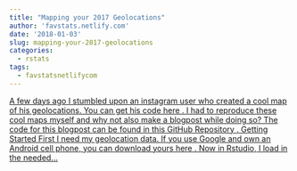 ```yaml
---
title: "Mapping your 2017 Geolocations"
author: 'favstats.netlify.com'
date: '2018-01-03'
slug: mapping-your-2017-geolocations
categories:
  - rstats
tags:
  - favstatsnetlifycom
---
```


[A few days ago I stumbled upon an instagram user who created a cool map of his geolocations. You can get his code here . I had to reproduce these cool maps myself and why not also make a blogpost while doing so? The code for this blogpost can be found in this GitHub Repository . Getting Started First I need my geolocation data. If you use Google and own an Android cell phone, you can download yours here . Now in Rstudio, I load in the needed...<click to read more>](https://favstats.netlify.com/post/tidylocations/)


